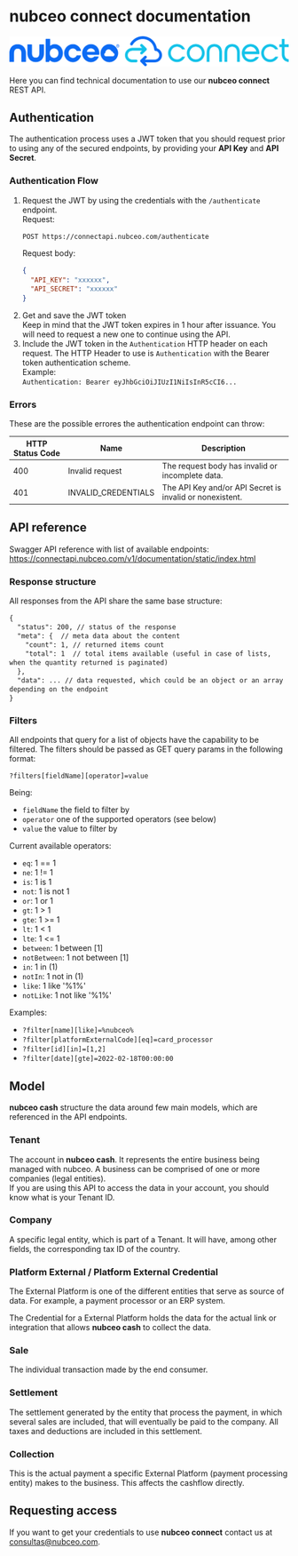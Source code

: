 # **nubceo connect** documentation

![nubceo connect](https://raw.githubusercontent.com/nubceo/nubceo-connect-doc/master/nubceo_connect_logo_1024w.png)

Here you can find technical documentation to use our **nubceo connect** REST API.

## Authentication

The authentication process uses a JWT token that you should request prior to using any of the secured endpoints, by providing your **API Key** and **API Secret**.

### Authentication Flow
  
1. Request the JWT by using the credentials with the `/authenticate` endpoint.  
   Request:
   ```
   POST https://connectapi.nubceo.com/authenticate
   ```
   Request body:
   ```json
   {
     "API_KEY": "xxxxxx",
     "API_SECRET": "xxxxxx"
   }
   ```
2. Get and save the JWT token  
   Keep in mind that the JWT token expires in 1 hour after issuance. You will need to request a new one to continue using the API.
3. Include the JWT token in the `Authentication` HTTP header on each request.
   The HTTP Header to use is `Authentication` with the Bearer token authentication scheme.  
   Example:  
   `Authentication: Bearer eyJhbGciOiJIUzI1NiIsInR5cCI6...`

### Errors

These are the possible errores the authentication endpoint can throw:

| HTTP Status Code  | Name  | Description  |
| ------------- | ------------- | ------------- |
| 400  | Invalid request | The request body has invalid or incomplete data. |
| 401  | INVALID_CREDENTIALS | The API Key and/or API Secret is invalid or nonexistent. |

## API reference

Swagger API reference with list of available endpoints:  
https://connectapi.nubceo.com/v1/documentation/static/index.html

### Response structure

All responses from the API share the same base structure:
```jsonc
{
  "status": 200, // status of the response
  "meta": {  // meta data about the content
    "count": 1, // returned items count
    "total": 1  // total items available (useful in case of lists, when the quantity returned is paginated)
  },
  "data": ... // data requested, which could be an object or an array depending on the endpoint
}
```

### Filters

All endpoints that query for a list of objects have the capability to be filtered. The filters should be passed as GET query params in the following format:
```
?filters[fieldName][operator]=value
```
Being:
- `fieldName` the field to filter by
- `operator` one of the supported operators (see below)
- `value` the value to filter by

Current available operators:
- `eq`: 1 == 1
- `ne`: 1 != 1
- `is`: 1 is 1
- `not`: 1 is not 1
- `or`: 1 or 1
- `gt`: 1 > 1
- `gte`: 1 >= 1
- `lt`: 1 < 1
- `lte`: 1 <= 1
- `between`: 1 between [1]
- `notBetween`: 1 not between [1]
- `in`: 1 in (1)
- `notIn`: 1 not in (1)
- `like`: 1 like '%1%'
- `notLike`: 1 not like '%1%'

Examples:
- `?filter[name][like]=%nubceo%`
- `?filter[platformExternalCode][eq]=card_processor`
- `?filter[id][in]=[1,2]`
- `?filter[date][gte]=2022-02-18T00:00:00`

## Model

**nubceo cash** structure the data around few main models, which are referenced in the API endpoints.

### Tenant

The account in **nubceo cash**. It represents the entire business being managed with nubceo. A business can be comprised of one or more companies (legal entities).  
If you are using this API to access the data in your account, you should know what is your Tenant ID.

### Company

A specific legal entity, which is part of a Tenant. It will have, among other fields, the corresponding tax ID of the country.

### Platform External / Platform External Credential

The External Platform is one of the different entities that serve as source of data. For example, a payment processor or an ERP system.

The Credential for a External Platform holds the data for the actual link or integration that allows **nubceo cash** to collect the data.

### Sale

The individual transaction made by the end consumer.

### Settlement

The settlement generated by the entity that process the payment, in which several sales are included, that will eventually be paid to the company. All taxes and deductions are included in this settlement.

### Collection

This is the actual payment a specific External Platform (payment processing entity) makes to the business. This affects the cashflow directly.



## Requesting access

If you want to get your credentials to use **nubceo connect** contact us at consultas@nubceo.com.
